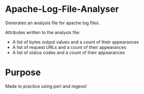 # Apache-Log-File-Analyser
Generates an analysis file for apache log files.

Attributes written to the analysis file:
- A list of bytes output values and a count of their appearances
- A list of request URLs and a count of their appearances
- A list of status codes and a count of their appearances

# Purpose
Made to practice using perl and regexs!
